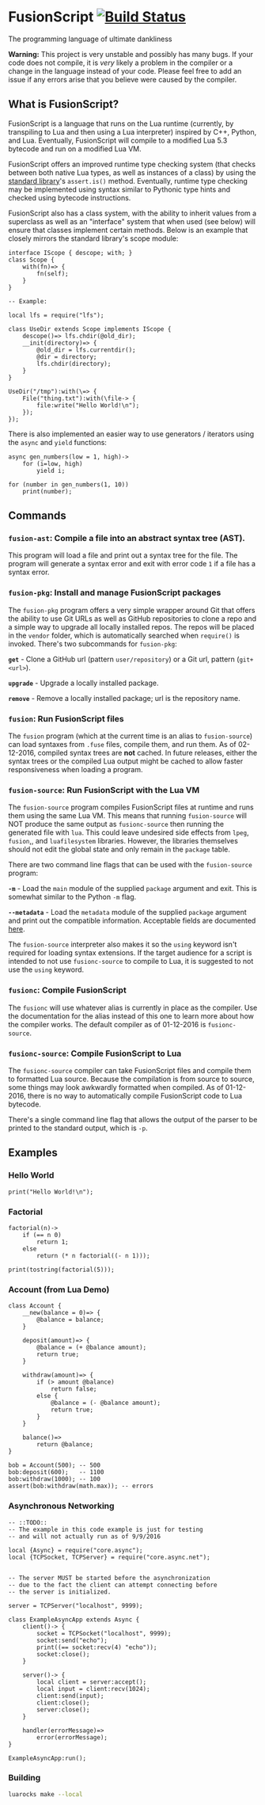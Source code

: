 # FusionScript [![Build Status](https://travis-ci.org/RyanSquared/fusionscript.svg?branch=master)](https://travis-ci.org/RyanSquared/fusionscript)
The programming language of ultimate dankliness

**Warning:** This project is very unstable and possibly has many bugs.  If your
code does not compile, it is *very* likely a problem in the compiler or a
change in the language instead of your code. Please feel free to add an issue
if any errors arise that you believe were caused by the compiler.

## What is FusionScript?

FusionScript is a language that runs on the Lua runtime (currently, by
transpiling to Lua and then using a Lua interpreter) inspired by C++, Python,
and Lua. Eventually, FusionScript will compile to a modified Lua 5.3 bytecode
and run on a modified Lua VM.

FusionScript offers an improved runtime type checking system (that
checks between both native Lua types, as well as instances of a class) by using
the [standard library](/RyanSquared/stdlib)'s `assert.is()` method. Eventually,
runtime type checking may be implemented using syntax similar to Pythonic type
hints and checked using bytecode instructions.

FusionScript also has a class system, with the ability to inherit values from a
superclass as well as an "interface" system that when used (see below) will
ensure that classes implement certain methods. Below is an example that closely
mirrors the standard library's scope module:

```fuse
interface IScope { descope; with; }
class Scope {
	with(fn)=> {
		fn(self);
	}
}

-- Example:

local lfs = require("lfs");

class UseDir extends Scope implements IScope {
	descope()=> lfs.chdir(@old_dir);
	__init(directory)=> {
		@old_dir = lfs.currentdir();
		@dir = directory;
		lfs.chdir(directory);
	}
}

UseDir("/tmp"):with(\=> {
	File("thing.txt"):with(\file-> {
		file:write("Hello World!\n");
	});
});
```

There is also implemented an easier way to use generators / iterators using the
`async` and `yield` functions:

```
async gen_numbers(low = 1, high)->
	for (i=low, high)
		yield i;

for (number in gen_numbers(1, 10))
	print(number);
```

## Commands

### `fusion-ast`: Compile a file into an abstract syntax tree (AST).

This program will load a file and print out a syntax tree for the file. The
program will generate a syntax error and exit with error code `1` if a file has
a syntax error.

### `fusion-pkg`: Install and manage FusionScript packages

The `fusion-pkg` program offers a very simple wrapper around Git that offers
the ability to use Git URLs as well as GitHub repositories to clone a repo and
a simple way to upgrade all locally installed repos. The repos will be placed
in the `vendor` folder, which is automatically searched when `require()` is
invoked. There's two subcommands for `fusion-pkg`:

**`get`** - Clone a GitHub url (pattern `user/repository`) or a Git url,
pattern (`git+<url>`).

**`upgrade`** - Upgrade a locally installed package.

**`remove`** - Remove a locally installed package; url is the repository name.

### `fusion`: Run FusionScript files

The `fusion` program (which at the current time is an alias to `fusion-source`)
can load syntaxes from `.fuse` files, compile them, and run them. As of
02-12-2016, compiled syntax trees are **not** cached. In future releases,
either the syntax trees or the compiled Lua output might be cached to allow
faster responsiveness when loading a program.

### `fusion-source`: Run FusionScript with the Lua VM

The `fusion-source` program compiles FusionScript files at runtime and runs
them using the same Lua VM. This means that running `fusion-source` will NOT
produce the same output as `fusionc-source` then running the generated file
with `lua`.  This could leave undesired side effects from `lpeg`, `fusion`,,
and `luafilesystem` libraries. However, the libraries themselves should not
edit the global state and only remain in the `package` table.

There are two command line flags that can be used with the `fusion-source`
program:

**`-m`** - Load the `main` module of the supplied `package` argument and exit.
This is somewhat similar to the Python `-m` flag.

**`--metadata`** - Load the `metadata` module of the supplied `package`
argument and print out the compatible information. Acceptable fields are
documented [here](https://github.com/ChickenNuggers/FusionScript/wiki/Modules).

The `fusion-source` interpreter also makes it so the `using` keyword isn't
required for loading syntax extensions. If the target audience for a script is
intended to not use `fusionc-source` to compile to Lua, it is suggested to not
use the `using` keyword.

### `fusionc`: Compile FusionScript

The `fusionc` will use whatever alias is currently in place as the compiler.
Use the documentation for the alias instead of this one to learn more about how
the compiler works. The default compiler as of 01-12-2016 is `fusionc-source`.

### `fusionc-source`: Compile FusionScript to Lua

The `fusionc-source` compiler can take FusionScript files and compile them to
formatted Lua source. Because the compilation is from source to source, some
things may look awkwardly formatted when compiled. As of 01-12-2016, there is
no way to automatically compile FusionScript code to Lua bytecode.

There's a single command line flag that allows the output of the parser to be
printed to the standard output, which is `-p`.

## Examples

### Hello World

```
print("Hello World!\n");
```

### Factorial

```
factorial(n)->
    if (== n 0)
        return 1;
    else
        return (* n factorial((- n 1)));

print(tostring(factorial(5)));
```

### Account (from Lua Demo)

```
class Account {
    __new(balance = 0)=> {
        @balance = balance;
    }

    deposit(amount)=> {
        @balance = (+ @balance amount);
        return true;
    }

    withdraw(amount)=> {
        if (> amount @balance)
            return false;
        else {
            @balance = (- @balance amount);
            return true;
        }
    }

    balance()=>
        return @balance;
}

bob = Account(500); -- 500
bob:deposit(600);   -- 1100
bob:withdraw(1000); -- 100
assert(bob:withdraw(math.max)); -- errors
```

### Asynchronous Networking

```
-- ::TODO::
-- The example in this code example is just for testing
-- and will not actually run as of 9/9/2016

local {Async} = require("core.async");
local {TCPSocket, TCPServer} = require("core.async.net");


-- The server MUST be started before the asynchronization
-- due to the fact the client can attempt connecting before
-- the server is initialized.

server = TCPServer("localhost", 9999);

class ExampleAsyncApp extends Async {
    client()-> {
        socket = TCPSocket("localhost", 9999);
        socket:send("echo");
        print((== socket:recv(4) "echo"));
        socket:close();
    }

    server()-> {
        local client = server:accept();
        local input = client:recv(1024);
        client:send(input);
        client:close();
        server:close();
    }

    handler(errorMessage)=>
        error(errorMessage);
}

ExampleAsyncApp:run();
```

### Building

```sh
luarocks make --local
```
